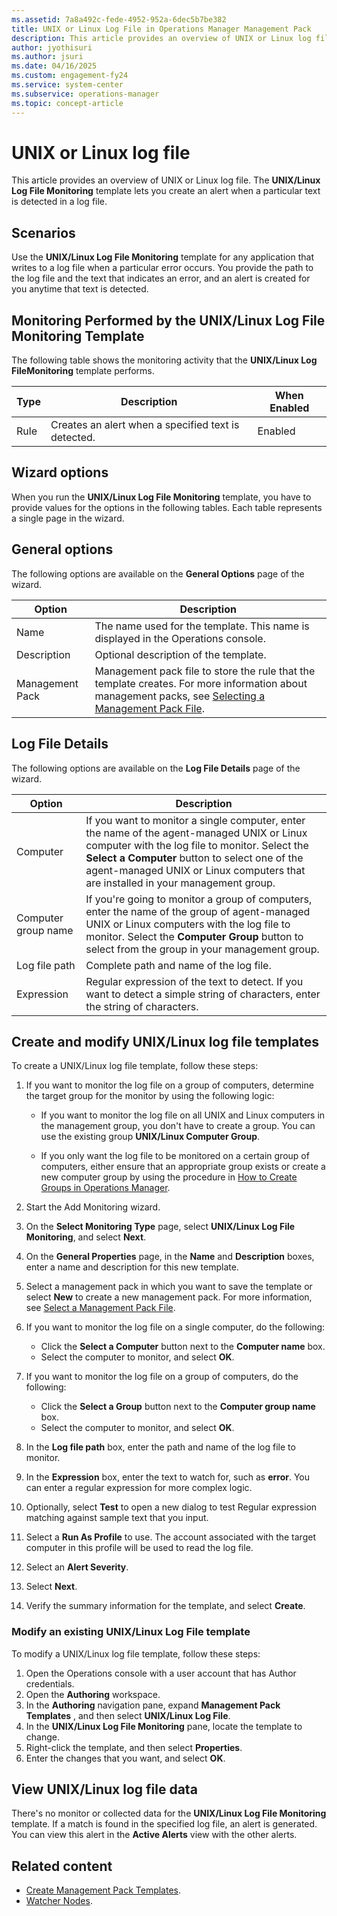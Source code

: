 ```yaml
---
ms.assetid: 7a8a492c-fede-4952-952a-6dec5b7be382
title: UNIX or Linux Log File in Operations Manager Management Pack
description: This article provides an overview of UNIX or Linux log file
author: jyothisuri
ms.author: jsuri
ms.date: 04/16/2025
ms.custom: engagement-fy24
ms.service: system-center
ms.subservice: operations-manager
ms.topic: concept-article
---
```


# UNIX or Linux log file



This article provides an overview of UNIX or Linux log file. The  **UNIX/Linux Log File Monitoring**  template lets you create an alert when a particular text is detected in a log file.

## Scenarios

Use the  **UNIX/Linux Log File Monitoring**  template for any application that writes to a log file when a particular error occurs. You provide the path to the log file and the text that indicates an error, and an alert is created for you anytime that text is detected.

## Monitoring Performed by the UNIX/Linux Log File Monitoring Template

The following table shows the monitoring activity that the  **UNIX/Linux Log FileMonitoring** template performs.

| Type | Description | When Enabled |
| --- | --- | --- |
| Rule | Creates an alert when a specified text is detected. | Enabled |

## Wizard options

When you run the  **UNIX/Linux Log File Monitoring**  template, you have to provide values for the options in the following tables. Each table represents a single page in the wizard.

## General options

The following options are available on the  **General Options**  page of the wizard.

| Option | Description |
| --- | --- |
| Name | The name used for the template. This name is displayed in the Operations console. |
| Description | Optional description of the template. |
| Management Pack | Management pack file to store the rule that the template creates. For more information about management packs, see [Selecting a Management Pack File](select-management-pack-file.md). |

## Log File Details

The following options are available on the  **Log File Details**  page of the wizard.

| Option | Description |
| --- | --- |
| Computer | If you want to monitor a single computer, enter the name of the agent-managed UNIX or Linux computer with the log file to monitor. Select the  **Select a Computer**  button to select one of the agent-managed UNIX or Linux computers that are installed in your management group. |
| Computer group name | If you're going to monitor a group of computers, enter the name of the group of agent-managed UNIX or Linux computers with the log file to monitor. Select the  **Computer Group** button to select from the group in your management group. |
| Log file path | Complete path and name of the log file. |
| Expression | Regular expression of the text to detect. If you want to detect a simple string of characters, enter the string of characters. |

## Create and modify UNIX/Linux log file templates

To create a UNIX/Linux log file template, follow these steps:

1. If you want to monitor the log file on a group of computers, determine the target group for the monitor by using the following logic:

   - If you want to monitor the log file on all UNIX and Linux computers in the management group, you don't have to create a group. You can use the existing group **UNIX/Linux Computer Group**.

   - If you only want the log file to be monitored on a certain group of computers, either ensure that an appropriate group exists or create a new computer group by using the procedure in [How to Create Groups in Operations Manager](/previous-versions/system-center/system-center-2012-R2/hh298605(v=sc.12)).

2. Start the  Add Monitoring  wizard.
3. On the  **Select Monitoring Type**  page, select  **UNIX/Linux Log File Monitoring**, and select  **Next**.
4. On the  **General Properties**  page, in the  **Name**  and  **Description**  boxes, enter a name and description for this new template.
5. Select a management pack in which you want to save the template or select  **New**  to create a new management pack. For more information, see [Select a Management Pack File](select-management-pack-file.md).
6. If you want to monitor the log file on a single computer, do the following:
   - Click the  **Select a Computer**  button next to the  **Computer name**  box.
   - Select the computer to monitor, and select  **OK**.
7. If you want to monitor the log file on a group of computers, do the following:
   - Click the  **Select a Group**  button next to the  **Computer group name**  box.
   - Select the computer to monitor, and select  **OK**.
8. In the  **Log file path**  box, enter the path and name of the log file to monitor.
9. In the  **Expression**  box, enter the text to watch for, such as  **error**. You can enter a regular expression for more complex logic.
10. Optionally, select  **Test**  to open a new dialog to test Regular expression matching against sample text that you input.
11. Select a  **Run As Profile**  to use. The account associated with the target computer in this profile will be used to read the log file.
12. Select an  **Alert Severity**.
13. Select  **Next**.
14. Verify the summary information for the template, and select  **Create**.

### Modify an existing UNIX/Linux Log File template

To modify a UNIX/Linux log file template, follow these steps:

1. Open the Operations console with a user account that has Author credentials.
2. Open the  **Authoring**  workspace.
3. In the  **Authoring**  navigation pane, expand  **Management Pack Templates** , and then select  **UNIX/Linux Log File**.
4. In the  **UNIX/Linux Log File Monitoring**  pane, locate the template to change.
5. Right-click the template, and then select  **Properties**.
6. Enter the changes that you want, and select  **OK**.

## View UNIX/Linux log file data

There's no monitor or collected data for the  **UNIX/Linux Log File Monitoring**  template. If a match is found in the specified log file, an alert is generated. You can view this alert in the  **Active Alerts** view with the other alerts.

## Related content

- [Create Management Pack Templates](/previous-versions/system-center/system-center-2012-R2/hh563869%28v%3dsc.12%29).
- [Watcher Nodes](/previous-versions/system-center/system-center-2012-R2/hh457584%28v%3dsc.12%29).
